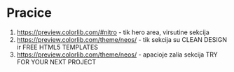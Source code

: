 # Pracice

1. https://preview.colorlib.com/#nitro - tik hero area, virsutine sekcija
2. https://preview.colorlib.com/theme/neos/ - tik sekcija su CLEAN DESIGN ir FREE HTML5 TEMPLATES
3. https://preview.colorlib.com/theme/neos/ - apacioje zalia sekcija TRY FOR YOUR NEXT PROJECT
